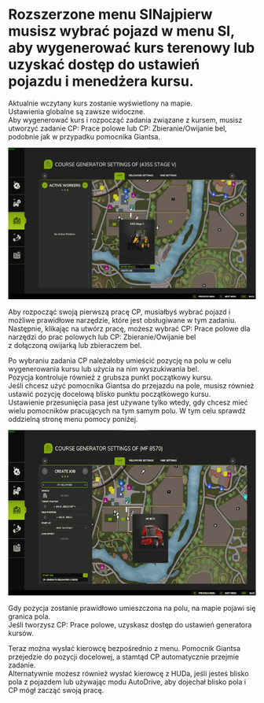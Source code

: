 # Rozszerzone menu SINajpierw musisz wybrać pojazd w menu SI, aby wygenerować kurs terenowy lub uzyskać dostęp do ustawień pojazdu i menedżera kursu.  
Aktualnie wczytany kurs zostanie wyświetlony na mapie.  
Ustawienia globalne są zawsze widoczne.  
Aby wygenerować kurs i rozpocząć zadania związane z kursem, musisz utworzyć zadanie CP: Prace polowe lub CP: Zbieranie/Owijanie bel, podobnie jak w przypadku pomocnika Giantsa.  


![Image](../assets/images/startjobmenuhelp_0_0_1024_895.png)

Aby rozpocząć swoją pierwszą pracę CP, musiałbyś wybrać pojazd i możliwe prawidłowe narzędzie, które jest obsługiwane w tym zadaniu.  
Następnie, klikając na utwórz pracę, możesz wybrać CP: Prace polowe dla narzędzi do prac polowych lub CP: Zbieranie/Owijanie bel  
z dołączoną owijarką lub zbieraczem bel.  


Po wybraniu zadania CP należałoby umieścić pozycję na polu w celu wygenerowania kursu lub użycia na nim wyszukiwania bel.  
Pozycja kontroluje również z grubsza punkt początkowy kursu.  
Jeśli chcesz użyć pomocnika Giantsa do przejazdu na pole, musisz również ustawić pozycję docelową blisko punktu początkowego kursu.  
Ustawienie przesunięcia pasa jest używane tylko wtedy, gdy chcesz mieć wielu pomocników pracujących na tym samym polu. W tym celu sprawdź oddzielną stronę menu pomocy poniżej.  


![Image](../assets/images/readyjobmenuhelp_0_0_765_510.png)

Gdy pozycja zostanie prawidłowo umieszczona na polu, na mapie pojawi się granica pola.  
Jeśli tworzysz CP: Prace polowe, uzyskasz dostęp do ustawień generatora kursów.

Teraz można wysłać kierowcę bezpośrednio z menu. Pomocnik Giantsa przejedzie do pozycji docelowej, a stamtąd CP automatycznie przejmie zadanie.  
Alternatywnie możesz również wysłać kierowcę z HUDa, jeśli jesteś blisko pola z pojazdem lub używając modu AutoDrive, aby dojechał blisko pola i CP mógł zacząć swoją pracę.  


